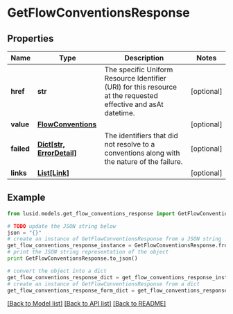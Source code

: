 # GetFlowConventionsResponse


## Properties
Name | Type | Description | Notes
------------ | ------------- | ------------- | -------------
**href** | **str** | The specific Uniform Resource Identifier (URI) for this resource at the requested effective and asAt datetime. | [optional] 
**value** | [**FlowConventions**](FlowConventions.md) |  | [optional] 
**failed** | [**Dict[str, ErrorDetail]**](ErrorDetail.md) | The identifiers that did not resolve to a conventions along with the nature of the failure. | [optional] 
**links** | [**List[Link]**](Link.md) |  | [optional] 

## Example

```python
from lusid.models.get_flow_conventions_response import GetFlowConventionsResponse

# TODO update the JSON string below
json = "{}"
# create an instance of GetFlowConventionsResponse from a JSON string
get_flow_conventions_response_instance = GetFlowConventionsResponse.from_json(json)
# print the JSON string representation of the object
print GetFlowConventionsResponse.to_json()

# convert the object into a dict
get_flow_conventions_response_dict = get_flow_conventions_response_instance.to_dict()
# create an instance of GetFlowConventionsResponse from a dict
get_flow_conventions_response_form_dict = get_flow_conventions_response.from_dict(get_flow_conventions_response_dict)
```
[[Back to Model list]](../README.md#documentation-for-models) [[Back to API list]](../README.md#documentation-for-api-endpoints) [[Back to README]](../README.md)


